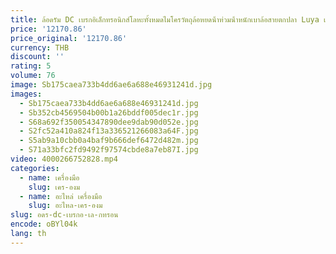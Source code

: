 ```yaml
---
title: ล้อดรัม DC เบรกอิเล็กทรอนิกส์โลหะทั้งหมดไมโครวัตถุล้อหยดน้ําท่วมน้ําหนักเบาล้อสายตกปลา Luya แบบระยะไกล
price: '12170.86'
price_original: '12170.86'
currency: THB
discount: ''
rating: 5
volume: 76
image: Sb175caea733b4dd6ae6a688e46931241d.jpg
images:
  - Sb175caea733b4dd6ae6a688e46931241d.jpg
  - Sb352cb4569504b00b1a26bddf005dec1r.jpg
  - S68a692f350054347890dee9dab90d052e.jpg
  - S2fc52a410a824f13a336521266083a64F.jpg
  - S5ab9a10cbb0a4baf9b666def6472d482m.jpg
  - S71a33bfc2fd9492f97574cbde8a7eb87I.jpg
video: 4000266752828.mp4
categories:
  - name: เครื่องมือ
    slug: เคร-องม
  - name: อะไหล่ เครื่องมือ
    slug: อะไหล-เคร-องม
slug: อดร-dc-เบรกอ-เล-กทรอน
encode: oBYl04k
lang: th
---
```

  
